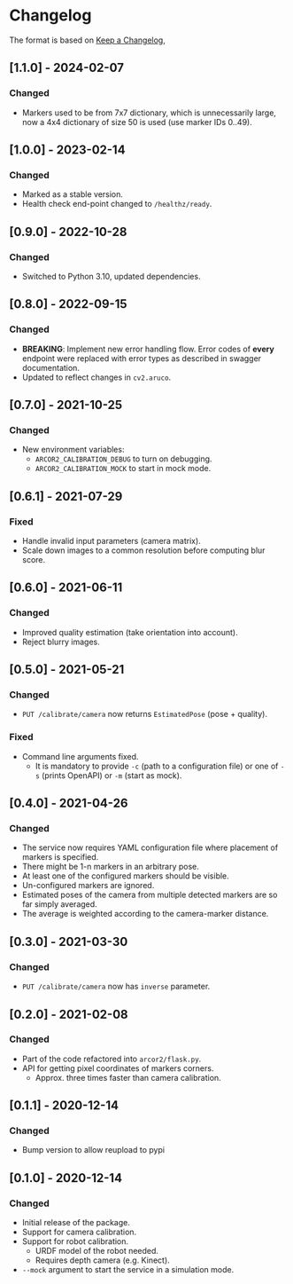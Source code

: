 # Changelog

The format is based on [Keep a Changelog](https://keepachangelog.com/en/1.0.0/),

## [1.1.0] - 2024-02-07

### Changed

- Markers used to be from 7x7 dictionary, which is unnecessarily large, now a 4x4 dictionary of size 50 is used (use marker IDs 0..49).

## [1.0.0] - 2023-02-14

### Changed

- Marked as a stable version.
- Health check end-point changed to `/healthz/ready`.

## [0.9.0] - 2022-10-28

### Changed

- Switched to Python 3.10, updated dependencies.

## [0.8.0] - 2022-09-15

### Changed

- **BREAKING**: Implement new error handling flow. Error codes of **every** endpoint were replaced with error 
  types as described in swagger documentation.
- Updated to reflect changes in `cv2.aruco`.


## [0.7.0] - 2021-10-25

### Changed

- New environment variables: 
  - `ARCOR2_CALIBRATION_DEBUG` to turn on debugging.
  - `ARCOR2_CALIBRATION_MOCK` to start in mock mode.

## [0.6.1] - 2021-07-29

### Fixed

- Handle invalid input parameters (camera matrix).
- Scale down images to a common resolution before computing blur score.

## [0.6.0] - 2021-06-11
### Changed

- Improved quality estimation (take orientation into account).
- Reject blurry images.

## [0.5.0] - 2021-05-21
### Changed
- `PUT /calibrate/camera` now returns `EstimatedPose` (pose + quality).

### Fixed
- Command line arguments fixed.
  - It is mandatory to provide `-c` (path to a configuration file) or one of `-s` (prints OpenAPI) or `-m` (start as mock).

## [0.4.0] - 2021-04-26
### Changed
- The service now requires YAML configuration file where placement of markers is specified.
- There might be 1-n markers in an arbitrary pose.
- At least one of the configured markers should be visible.
- Un-configured markers are ignored.  
- Estimated poses of the camera from multiple detected markers are so far simply averaged.
- The average is weighted according to the camera-marker distance.

## [0.3.0] - 2021-03-30
### Changed
- `PUT /calibrate/camera` now has `inverse` parameter. 

## [0.2.0] - 2021-02-08
### Changed
- Part of the code refactored into `arcor2/flask.py`.
- API for getting pixel coordinates of markers corners.
  - Approx. three times faster than camera calibration.

## [0.1.1] - 2020-12-14
### Changed
- Bump version to allow reupload to pypi

## [0.1.0] - 2020-12-14
### Changed
- Initial release of the package.
- Support for camera calibration.
- Support for robot calibration.
  - URDF model of the robot needed.
  - Requires depth camera (e.g. Kinect).
- `--mock` argument to start the service in a simulation mode.
